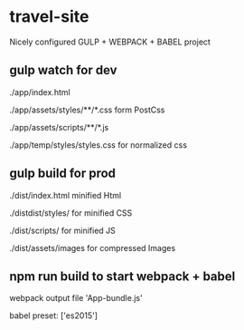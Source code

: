 # travel-site
Nicely configured GULP + WEBPACK + BABEL project

## gulp watch for dev

  ./app/index.html

  ./app/assets/styles/**/*.css  form PostCss

  ./app/assets/scripts/**/*.js

  ./app/temp/styles/styles.css for normalized css

## gulp build for prod

  ./dist/index.html minified Html

  ./distdist/styles/ for minified CSS

  ./dist/scripts/ for minified JS

  ./dist/assets/images for compressed Images
  
## npm run build to start webpack + babel

  webpack output file 'App-bundle.js'
  
  babel preset: ['es2015']
